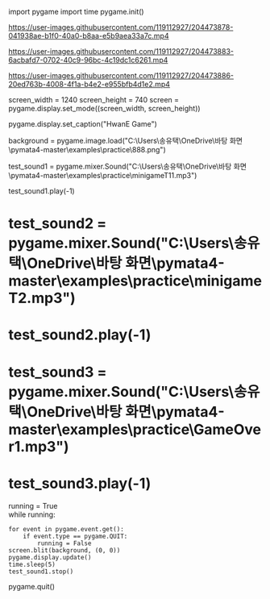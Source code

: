 import pygame
import time
pygame.init() 


https://user-images.githubusercontent.com/119112927/204473878-041938ae-b1f0-40a0-b8aa-e5b9aea33a7c.mp4



https://user-images.githubusercontent.com/119112927/204473883-6acbafd7-0702-40c9-96bc-4c19dc1c6261.mp4



https://user-images.githubusercontent.com/119112927/204473886-20ed763b-4008-4f1a-b4e2-e955bfb4d1e2.mp4


screen_width = 1240
screen_height = 740
screen = pygame.display.set_mode((screen_width, screen_height))



pygame.display.set_caption("HwanE Game")

background = pygame.image.load("C:\\Users\\송유택\\OneDrive\\바탕 화면\\pymata4-master\\examples\\practice\\888.png")

test_sound1 = pygame.mixer.Sound("C:\\Users\\송유택\\OneDrive\\바탕 화면\\pymata4-master\\examples\\practice\\minigameT11.mp3")

test_sound1.play(-1)

# test_sound2 = pygame.mixer.Sound("C:\\Users\\송유택\\OneDrive\\바탕 화면\\pymata4-master\\examples\\practice\\minigameT2.mp3")

# test_sound2.play(-1)

# test_sound3 = pygame.mixer.Sound("C:\\Users\\송유택\\OneDrive\\바탕 화면\\pymata4-master\\examples\\practice\\GameOver1.mp3")

# test_sound3.play(-1)


 
running = True  
while running:
    
    for event in pygame.event.get(): 
        if event.type == pygame.QUIT:  
            running = False
    screen.blit(background, (0, 0)) 
    pygame.display.update()
    time.sleep(5)
    test_sound1.stop() 
pygame.quit()
